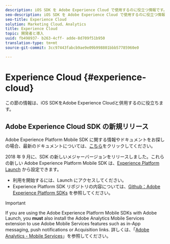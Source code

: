 ```yaml
---
description: iOS SDK を Adobe Experience Cloud で使用するのに役立つ情報です。
seo-description: iOS SDK を Adobe Experience Cloud で使用するのに役立つ情報です。
seo-title: Experience Cloud
solution: Marketing Cloud、Analytics
title: Experience Cloud
topic: 開発者と導入
uuid: fb498937- b263-4cff- adde-8d709f51b950
translation-type: tm+mt
source-git-commit: 3cc97443fabcb9ae9e09b998801bbb57785960e0

---
```



# Experience Cloud {#experience-cloud}

この節の情報は、iOS SDKをAdobe Experience Cloudと併用するのに役立ちます。

## Adobe Experience Cloud SDK の新規リリース

Adobe Experience Platform Mobile SDK に関する情報やドキュメントをお探しの場合、最新のドキュメントについては、[こちら](https://aep-sdks.gitbook.io/docs/)をクリックしてください。

2018 年 9 月に、SDK の新しいメジャーバージョンをリリースしました。これらの新しい Adobe Experience Platform Mobile SDK は、[Experience Platform Launch](https://www.adobe.com/experience-platform/launch.html) から設定できます。

* 利用を開始するには、Launch にアクセスしてください。
* Experience Platform SDK リポジトリの内容については、[Github：Adobe Experience Platform SDKs](https://github.com/Adobe-Marketing-Cloud/acp-sdks) を参照してください。

>[!IMPORTANT]
>
> If you are using the Adobe Experience Platform Mobile SDKs with Adobe Launch, you **must** also install the Adobe Analytics Mobile Services extension to use Adobe Mobile Services features such as in-App messaging, push notifications or Acquisition links. 詳しくは、「[Adobe Analytics - Mobile Services](https://aep-sdks.gitbook.io/docs/using-mobile-extensions/adobe-analytics-mobile-services)」を参照してください。